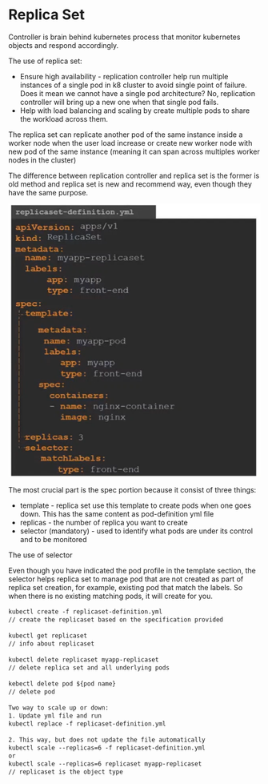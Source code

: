 # Replica Set

Controller is brain behind kubernetes process that monitor kubernetes objects and respond accordingly.

The use of replica set:

* Ensure high availability - replication controller help run multiple instances of a single pod in k8 cluster to avoid single point of failure. Does it mean we cannot have a single pod architecture? No, replication controller will bring up a new one when that single pod fails.
* Help with load balancing and scaling by create multiple pods to share the workload across them.

The replica set can replicate another pod of the same instance inside a worker node when the user load increase or create new worker node with new pod of the same instance \(meaning it can span across multiples worker nodes in the cluster\)

The difference between replication controller and replica set is the former is old method and replica set is new and recommend way, even though they have the same purpose.

![Example of replicaset-definition.yml](../../.gitbook/assets/1%20%287%29.png)

The most crucial part is the spec portion because it consist of three things:

* template - replica set use this template to create pods when one goes down. This has the same content as pod-definition yml file
* replicas - the number of replica you want to create
* selector \(mandatory\) - used to identify what pods are under its control and to be monitored

The use of selector

Even though you have indicated the pod profile in the template section, the selector helps replica set to manage pod that are not created as part of replica set creation, for example, existing pod that match the labels. So when there is no existing matching pods, it will create for you.

```text
kubectl create -f replicaset-definition.yml 
// create the replicaset based on the specification provided

kubectl get replicaset
// info about replicaset

kubectl delete replicaset myapp-replicaset 
// delete replica set and all underlying pods

kebectl delete pod ${pod name}
// delete pod

Two way to scale up or down:
1. Update yml file and run
kubectl replace -f replicaset-definition.yml

2. This way, but does not update the file automatically
kubectl scale --replicas=6 -f replicaset-definition.yml 
or
kubectl scale --replicas=6 replicaset myapp-replicaset
// replicaset is the object type
```

